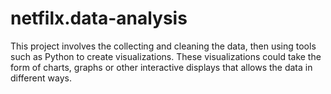 # netfilx.data-analysis
This project involves the collecting and cleaning the data, then using tools such as Python to create visualizations. These visualizations could take the form of charts, graphs or other interactive displays that allows the data in different ways.
